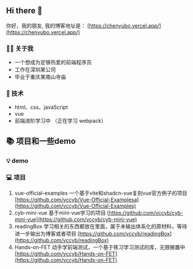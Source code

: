 ## Hi there 👋

你好，我的朋友, 我的博客地址是： [https://chenyubo.vercel.app/](https://chenyubo.vercel.app/)

### 💁🏻 关于我
- 一个想成为足够热爱的前端程序员
- 工作在深圳某公司
- 毕业于重庆某南山寺庙

### 🚀 技术
- html、css、javaScript
- vue
- 前端进阶学习中 （正在学习 webpack）

## 📚 项目和一些demo

### 💡 demo

### 💻 项目

1. vue-official-examples 一个基于vite和shadcn-vue复刻vue官方例子的项目
   [https://github.com/vccyb/Vue-Official-Examplesa](https://github.com/vccyb/Vue-Official-Examples)
2. cyb-mini-vue  基于mini-vue学习的项目
    [https://github.com/vccyb/cyb-mini-vue](https://github.com/vccyb/cyb-mini-vue)
3. readingBox 学习相关的东西都放在里面，属于未输出体系化的原材料，等待进一步输出为博客或者项目
   [https://github.com/vccyb/readingBox](https://github.com/vccyb/readingBox)
4. Hands-on-FET 动手学前端测试，一个基于练习学习测试的库，无限搁置中
   [https://github.com/vccyb/Hands-on-FET](https://github.com/vccyb/Hands-on-FET)


